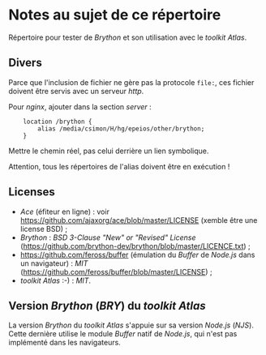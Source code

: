 # Notes au sujet de ce répertoire

Répertoire pour tester de *Brython* et son utilisation avec le *toolkit* *Atlas*.

## Divers

Parce que l'inclusion de fichier ne gère pas la protocole `file:`, ces fichier doivent être servis avec un serveur *http*.

Pour *nginx*, ajouter dans la section *server* :

```nginx
	location /brython {
		alias /media/csimon/H/hg/epeios/other/brython;
	}
```

Mettre le chemin réel, pas celui derrière un lien symbolique.

Attention, tous les répertoires de l'alias doivent être en exécution !

## Licenses

- *Ace* (éfiteur en ligne) : voir https://github.com/ajaxorg/ace/blob/master/LICENSE (xemble être une license BSD) ;
- *Brython* : *BSD 3-Clause "New" or "Revised" License* (https://github.com/brython-dev/brython/blob/master/LICENCE.txt) ;
- https://github.com/feross/buffer (émulation du *Buffer* de *Node.js* dans un navigateur) : *MIT* (https://github.com/feross/buffer/blob/master/LICENSE) ;
- *toolkit* *Atlas* :-) : *MIT*.

## Version *Brython* (*BRY*) du *toolkit* *Atlas*

La version *Brython* du *toolkit* *Atlas* s'appuie sur sa version *Node.js* (*NJS*). Cette dernière utilise le module *Buffer* natif de *Node.js*, qui n'est pas implémenté dans les navigateurs.



 